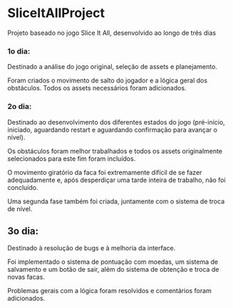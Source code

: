 # SliceItAllProject

Projeto baseado no jogo Slice It All, desenvolvido ao longo de três dias



### 1o dia: 

Destinado a análise do jogo original, seleção de assets e planejamento.

Foram criados o movimento de salto do jogador e a lógica geral dos obstáculos. Todos os assets necessários foram adicionados.



### 2o dia:

Destinado ao desenvolvimento dos diferentes estados do jogo (pré-início, iniciado, aguardando restart e aguardando confirmação para avançar o nível).

Os obstáculos foram melhor trabalhados e todos os assets originalmente selecionados para este fim foram incluídos.

O movimento giratório da faca foi extremamente difícil de se fazer adequadamente e, após desperdiçar uma tarde inteira de trabalho, não foi concluído.

Uma segunda fase também foi criada, juntamente com o sistema de troca de nível.



## 3o dia:

Destinado à resolução de bugs e à melhoria da interface.

Foi implementado o sistema de pontuação com moedas, um sistema de salvamento e um botão de sair, além do sistema de obtenção e troca de novas facas.

Problemas gerais com a lógica foram resolvidos e comentários foram adicionados.
